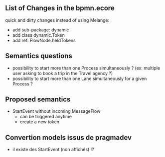 
## List of Changes in the bpmn.ecore

quick and dirty changes instead of using Melange:

- add sub-package: dynamic
- add class dynamic.Token 
- add ref: FlowNode.heldTokens

## Semantics questions

- possibility to start more than one Process simultaneously ? (ex: multiple user asking to book a trip in the Travel agency ?)
- possibility to start more than one Lane simultaneously  for a given Process ?


## Proposed semantics

- StartEvent without incoming MessageFlow 
	- can be triggered anytime
	- create a new token
	
	
## Convertion 	models issus de pragmadev
 - il existe des StartEvent (non affichés) !?